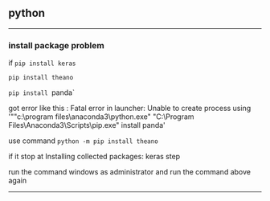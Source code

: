 ## python
---
### install package problem
if
`pip install keras`

`pip install theano`

`pip install `panda`

got error like this : Fatal error in launcher: Unable to create process using '""c:\program files\anaconda3\python.exe"  "C:\Program Files\Anaconda3\Scripts\pip.exe" install panda'

use command `python -m pip install theano` 

if it stop at Installing collected packages: keras step 

run the command windows as administrator and run the command above again 

---













